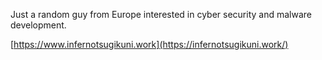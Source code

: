Just a random guy from Europe interested in cyber security and malware development.

[https://www.infernotsugikuni.work](https://infernotsugikuni.work/)
